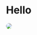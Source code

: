 <h1>Hello</h1>
<img src="https://avatars.githubusercontent.com/u/139458754?s=400&u=6e394940c7c705cce7f1d3300ca917144b341879&v=4" style="border-radius: 50%;"/>
